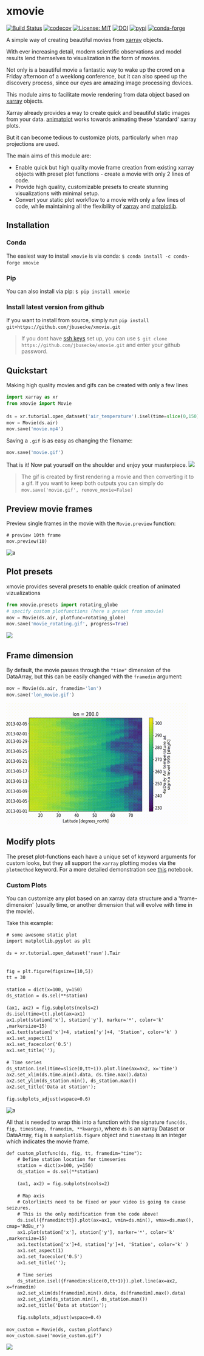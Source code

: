 # xmovie
[![Build Status](https://img.shields.io/github/workflow/status/jbusecke/xmovie/CI?logo=github)](https://github.com/xgcm/xgcm/actions)
[![codecov](https://codecov.io/gh/jbusecke/xmovie/branch/master/graph/badge.svg)](https://codecov.io/gh/jbusecke/xmovie)
[![License: MIT](https://img.shields.io/badge/License-MIT-yellow.svg)](https://opensource.org/licenses/MIT)
[![DOI](https://zenodo.org/badge/124968397.svg)](https://zenodo.org/badge/latestdoi/124968397)
[![pypi](https://badge.fury.io/py/xmovie.svg)](https://badge.fury.io/py/xmovie)
[![conda-forge](https://img.shields.io/conda/dn/conda-forge/xmovie?label=conda-forge)](https://anaconda.org/conda-forge/xmovie)

A simple way of creating beautiful movies from [xarray](https://github.com/pydata/xarray) objects.

With ever increasing detail, modern scientific observations and model results
lend themselves to visualization in the form of movies.

Not only is a beautiful movie a fantastic way to wake up the crowd on a Friday
afternoon of a weeklong conference, but it can also speed up the discovery
process, since our eyes are amazing image processing devices.

This module aims to facilitate movie rendering from data object based on
[xarray](https://github.com/pydata/xarray) objects.

Xarray already provides a way to create quick and beautiful static images from your data.
[animatplot](https://github.com/t-makaro/animatplot) works towards animating these 'standard' xarray plots.

But it can become tedious to customize plots, particularly when map projections are used.

The main aims of this module are:

- Enable quick but high quality movie frame creation from existing xarray
objects with preset plot functions - create a movie with only 2 lines of code.
- Provide high quality, customizable presets to create stunning visualizations with minimal setup.
- Convert your static plot workflow to a movie with only a few lines of code, while maintaining all the flexibility of [xarray](https://github.com/pydata/xarray) and [matplotlib](https://matplotlib.org/).


<!-- - Use [dask](https://github.com/dask/dask) for computationally efficient
frame rendering.-->

## Installation

### Conda
The easiest way to install `xmovie` is via conda:
`$ conda install -c conda-forge xmovie`

### Pip
You can also install via pip:
`$ pip install xmovie`

### Install latest version from github
If you want to install from source, simply run `pip install git+https://github.com/jbusecke/xmovie.git`

>If you dont have [ssh keys](https://help.github.com/en/articles/adding-a-new-ssh-key-to-your-github-account) set up, you can use `$ git clone https://github.com/jbusecke/xmovie.git` and enter your github password.

## Quickstart
Making high quality movies and gifs can be created with only a few lines

```python
import xarray as xr
from xmovie import Movie

ds = xr.tutorial.open_dataset('air_temperature').isel(time=slice(0,150))
mov = Movie(ds.air)
mov.save('movie.mp4')
```

Saving a `.gif` is as easy as changing the filename:
```python
mov.save('movie.gif')
```
That is it! Now pat yourself on the shoulder and enjoy your masterpiece.
![](docs/gifs/movie.gif)

> The gif is created by first rendering a movie and then converting it to a gif.
If you want to keep both outputs you can simply do `mov.save('movie.gif', remove_movie=False)`

<!-- ## Presets for quick movies
Using the presets of __xmovie__ making a movie is very easy: -->

## Preview movie frames
Preview single frames in the movie with the `Movie.preview` function:
```
# preview 10th frame
mov.preview(10)
```
![a](docs/pics/preview.png)

## Plot presets
xmovie provides several presets to enable quick creation of animated vizualizations
```python
from xmovie.presets import rotating_globe
# specify custom plotfunctions (here a preset from xmovie)
mov = Movie(ds.air, plotfunc=rotating_globe)
mov.save('movie_rotating.gif', progress=True)
```
![](docs/gifs/movie_rotating.gif)

## Frame dimension
By default, the movie passes through the `"time"` dimension of the DataArray, but
this can be easily changed with the `framedim` argument:
```python
mov = Movie(ds.air, framedim='lon')
mov.save('lon_movie.gif')
```
![](docs/gifs/lon_movie.gif)

## Modify plots
The preset plot-functions each have a unique set of keyword arguments for custom looks, but they all support the `xarray` plotting modes via the `plotmethod` keyword.
For a more detailed demonstration see [this](First_Steps.ipynb) notebook.
<!-- ```
from xmovie.presets import rotating_globe_dark  # the default preset
mov = Movie(ds.air, rotating_globe_dark, plotmethod='contourf', coastline=False, land=True)
mov.save('movie_contf.gif')
```
![](docs/gifs/movie_contf.gif)

```
mov = Movie(ds, rotating_globe_dark, plotmethod='contour', coastline=False, land=True)
mov.save('movie_cont.gif')
```
![](docs/gifs/movie_cont.gif)

```
ds = xr.tutorial.open_dataset('rasm').Tair

# Interpolate time for smoother animation
ds['time'].data = np.arange(len(ds['time']))
ds = ds.interp(time=np.linspace(0,10, 60))

mov = Movie(ds, rotating_globe_dark,
            cmap='RdYlBu_r',
            x='xc',
            y='yc', #accepts keyword arguments from the xarray plotting interface
            lat_start=45, # Custom keywords from `rotating_globe_dark
            lon_rotations=0.2)
mov.save('movie_rasm.gif')
```

!['rasm_spinning'](docs/gifs/movie_rasm.gif) -->


### Custom Plots
You can customize any plot based on an xarray data structure and a 'frame-dimension' (usually time, or another dimension that will evolve with time in the movie).

Take this example:

```
# some awesome static plot
import matplotlib.pyplot as plt

ds = xr.tutorial.open_dataset('rasm').Tair


fig = plt.figure(figsize=[10,5])
tt = 30

station = dict(x=100, y=150)
ds_station = ds.sel(**station)

(ax1, ax2) = fig.subplots(ncols=2)
ds.isel(time=tt).plot(ax=ax1)
ax1.plot(station['x'], station['y'], marker='*', color='k' ,markersize=15)
ax1.text(station['x']+4, station['y']+4, 'Station', color='k' )
ax1.set_aspect(1)
ax1.set_facecolor('0.5')
ax1.set_title('');

# Time series
ds_station.isel(time=slice(0,tt+1)).plot.line(ax=ax2, x='time')
ax2.set_xlim(ds.time.min().data, ds.time.max().data)
ax2.set_ylim(ds_station.min(), ds_station.max())
ax2.set_title('Data at station');

fig.subplots_adjust(wspace=0.6)
```

![a](docs/pics/static.png)

All that is needed to wrap this into a function with the signature `func(ds, fig, timestamp, framedim, **kwargs)`, where `ds` is an xarray Dataset or DataArray, `fig` is a `matplotlib.figure` object and `timestamp` is an integer which indicates the movie frame.

```
def custom_plotfunc(ds, fig, tt, framedim="time"):
    # Define station location for timeseries
    station = dict(x=100, y=150)
    ds_station = ds.sel(**station)

    (ax1, ax2) = fig.subplots(ncols=2)

    # Map axis
    # Colorlimits need to be fixed or your video is going to cause seizures.
    # This is the only modification from the code above!
    ds.isel({framedim:tt}).plot(ax=ax1, vmin=ds.min(), vmax=ds.max(), cmap='RdBu_r')
    ax1.plot(station['x'], station['y'], marker='*', color='k' ,markersize=15)
    ax1.text(station['x']+4, station['y']+4, 'Station', color='k' )
    ax1.set_aspect(1)
    ax1.set_facecolor('0.5')
    ax1.set_title('');

    # Time series
    ds_station.isel({framedim:slice(0,tt+1)}).plot.line(ax=ax2, x=framedim)
    ax2.set_xlim(ds[framedim].min().data, ds[framedim].max().data)
    ax2.set_ylim(ds_station.min(), ds_station.max())
    ax2.set_title('Data at station');

    fig.subplots_adjust(wspace=0.4)

mov_custom = Movie(ds, custom_plotfunc)
mov_custom.save('movie_custom.gif')
```
![](docs/gifs/movie_custom.gif)
